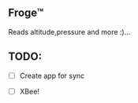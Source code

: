 ## Froge™
Reads altitude,pressure and more :)...

## TODO:
- [ ] Create app for sync
- [ ] XBee!





